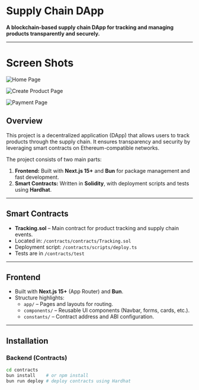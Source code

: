 # Supply Chain DApp

**A blockchain-based supply chain DApp for tracking and managing products transparently and securely.**

---

# Screen Shots
![Home Page](./frontend/public/project2-1.png)

![Create Product Page](./frontend/public/project2-2.png)

![Payment Page](./frontend/public/project2-3.png)

## Overview

This project is a decentralized application (DApp) that allows users to track products through the supply chain. It ensures transparency and security by leveraging smart contracts on Ethereum-compatible networks.  

The project consists of two main parts:  

1. **Frontend:** Built with **Next.js 15+** and **Bun** for package management and fast development.  
2. **Smart Contracts:** Written in **Solidity**, with deployment scripts and tests using **Hardhat**.  

---

## Smart Contracts

- **Tracking.sol** – Main contract for product tracking and supply chain events.  
- Located in: `/contracts/contracts/Tracking.sol`  
- Deployment script: `/contracts/scripts/deploy.ts`  
- Tests are in `/contracts/test`  

---

## Frontend

- Built with **Next.js 15+** (App Router) and **Bun**.  
- Structure highlights:
  - `app/` – Pages and layouts for routing.  
  - `components/` – Reusable UI components (Navbar, forms, cards, etc.).  
  - `constants/` – Contract address and ABI configuration.  

---

## Installation

### Backend (Contracts)

```bash
cd contracts
bun install    # or npm install
bun run deploy # deploy contracts using Hardhat
